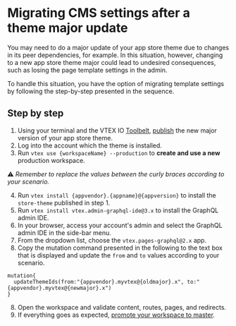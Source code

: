 # Migrating CMS settings after a theme major update

You may need to do a major update of your app store theme due to changes in its peer dependencies, for example. In this situation, however, changing to a new app store theme major could lead to undesired consequences, such as losing the page template settings in the admin.

To handle this situation, you have the option of migrating template settings by following the step-by-step presented in the sequence.

## Step by step

1. Using your terminal and the VTEX IO [Toolbelt](https://vtex.io/docs/recipes/development/vtex-io-cli-installation-and-command-reference/), [publish](https://vtex.io/docs/recipes/development/making-your-new-app-version-publicly-available/#step-2-publishing-the-new-app-version) the new major version of your app store theme.
2. Log into the account which the theme is installed.
3. Run `vtex use {workspaceName} --production` to **create and use a new** production workspace.

⚠️ *Remember to replace the values between the curly braces according to your scenario.*

4. Run `vtex install {appvendor}.{appname}@{appversion}` to install the `store-theme` published in step 1.
4. Run `vtex install vtex.admin-graphql-ide@3.x` to install the GraphQL admin IDE.
5. In your browser, access your account's admin and select the GraphQL admin IDE in the side-bar menu.
6. From the dropdown list, choose the `vtex.pages-graphql@2.x` app.
7.  Copy the mutation command presented in the following to the text box that is displayed and update the `from` and `to` values according to your scenario.

```
mutation{
  updateThemeIds(from:"{appvendor}.myvtex@{oldmajor}.x", to:"{appvendor}.myvtex@{newmajor}.x")
}
```
8. Open the workspace and validate content, routes, pages, and redirects.
9. If everything goes as expected, [promote your workspace to master](https://vtex.io/docs/recipes/development/promoting-a-workspace-to-master/).
